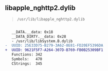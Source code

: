 ## libapple_nghttp2.dylib

> `/usr/lib/libapple_nghttp2.dylib`

```diff

   __DATA.__data: 0x18
   __DATA_DIRTY.__data: 0x28
   - /usr/lib/libSystem.B.dylib
-  UUID: 25E33D75-B279-3A62-8E81-FD20EF5396DA
+  UUID: 9621F5F7-A264-307D-B769-FB0B25309BF1
   Functions: 342
   Symbols:   470
   CStrings:  345

```
